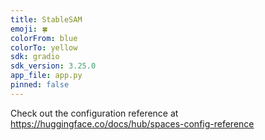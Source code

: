 ```yaml
---
title: StableSAM
emoji: 🍀
colorFrom: blue
colorTo: yellow
sdk: gradio
sdk_version: 3.25.0
app_file: app.py
pinned: false
---
```


Check out the configuration reference at https://huggingface.co/docs/hub/spaces-config-reference
